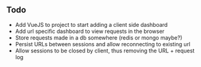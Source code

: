 ## Todo
- Add VueJS to project to start adding a client side dashboard
- Add url specific dashboard to view requests in the browser
- Store requests made in a db somewhere (redis or mongo maybe?)
- Persist URLs between sessions and allow reconnecting to existing url
- Allow sessions to be closed by client, thus removing the URL + request log

